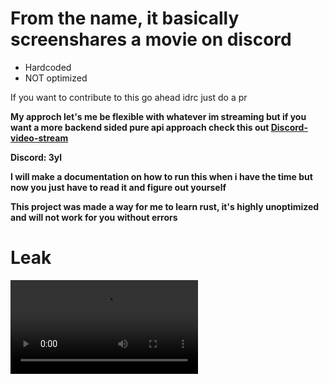 # From the name, it basically screenshares a movie on discord

- Hardcoded
- NOT optimized

If you want to contribute to this go ahead idrc just do a pr

**My approch let's me be flexible with whatever im streaming but if you want a more backend sided pure api approach check this out [Discord-video-stream](https://github.com/Discord-RE/Discord-video-stream)**

**Discord: 3yl**

**I will make a documentation on how to run this when i have the time but now you just have to read it and figure out yourself**

**This project was made a way for me to learn rust, it's highly unoptimized and will not work for you without errors**

# Leak
<video controls src="./video/2025-02-23_05-38-26.mp4"></video>